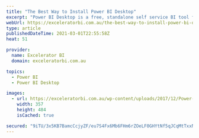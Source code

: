 ```yaml
---
title: "The Best Way to Install Power BI Desktop"
excerpt: "Power BI Desktop is a free, standalone self service BI tool for data modelling and reporting.  You will not get a better, free desktop data modelling and reporting tool than this anywhere.   Power BI Desktop is evolving at a rapid rate with updates released every month. Due to the [...]Read More »"
webUrl: https://exceleratorbi.com.au/the-best-way-to-install-power-bi-desktop/
type: article
publishedDateTime: 2021-03-01T22:55:58Z
heat: 51

provider:
  name: Excelerator BI
  domain: exceleratorbi.com.au

topics:
  - Power BI
  - Power BI Desktop

images:
  - url: https://exceleratorbi.com.au/wp-content/uploads/2017/12/Power-BI-book-cover-300_thumb.png
    width: 357
    height: 484
    isCached: true

secured: "9iTU/3x5KB7BamcCcjyZF/eu7S4Fx6Mb6FHm6rZOeLF0GHYtNf5qJCqMtTxxNuEDRmFGNbwL8J2gTSxJE44zeIq0X0/CCyW8IiDzi+80mKMFvRnEW6R3aGW0kg6MZruguKAZdh13qOpJq2IwlgBNHKEWQf6jplrUD7p0RLz6vNp1mFBHmH35CmdCF6vz8nlb9xZyFfHECKcR+lmmphgYJlAo0sHeqzsSTTclUddfU09Y/Vi6q1yFlJxF0emN0Yx4C79MRLHQ00l5tAFWdY1G7S0+PGo/Aa0qsOR+J8umkbbv1cPMuaDumagpERWwEMCStqxCmJdYemLgdKaaiFYMcw7ex2FtYq9uAk+M4f0Solo=;c9fjhOz6lvBQdeLE9FlmWA=="
---
```


